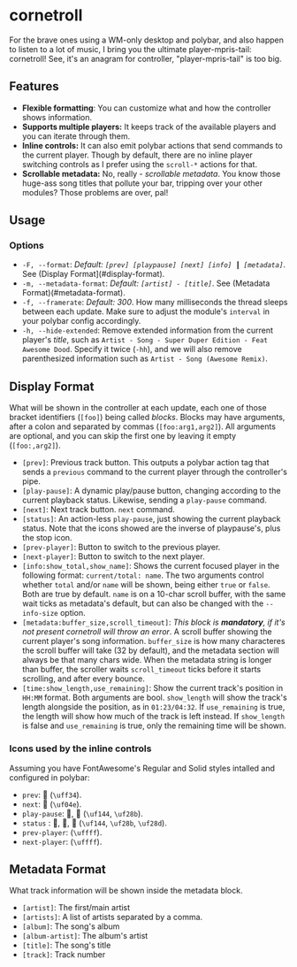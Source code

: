 # cornetroll

For the brave ones using a WM-only desktop and polybar, and also happen to listen to a lot of music, I bring you the ultimate player-mpris-tail: cornetroll! See, it's an anagram for controller, "player-mpris-tail" is too big.

## Features

- **Flexible formatting**: You can customize what and how the controller shows information.
- **Supports multiple players:** It keeps track of the available players and you can iterate through them.
- **Inline controls:** It can also emit polybar actions that send commands to the current player. Though by default, there are no inline player switching controls as I prefer using the `scroll-*` actions for that.
- **Scrollable metadata:** No, really - *scrollable metadata*. You know those huge-ass song titles that pollute your bar, tripping over your other modules? Those problems are over, pal!


## Usage

### Options

- `-F, --format`: *Default: `[prev] [playpause] [next] [info] ┃ [metadata]`*.  See (Display Format](#display-format).
- `-m, --metadata-format`: *Default: `[artist] - [title]`*. See (Metadata Format)(#metadata-format).
- `-f, --framerate`: *Default: 300*. How many milliseconds the thread sleeps between each update. Make sure to adjust the module's `interval` in your polybar config accordingly.
- `-h, --hide-extended`: Remove extended information from the current player's *title*, such as `Artist - Song - Super Duper Edition - Feat Awesome Dood`. Specify it twice (`-hh`), and we will also remove parenthesized information such as `Artist - Song (Awesome Remix)`.

## Display Format

What will be shown in the controller at each update, each one of those bracket identifiers (`[foo]`) being called *blocks*. Blocks may have arguments, after a colon and separated by commas (`[foo:arg1,arg2]`). All arguments are optional, and you can skip the first one by leaving it empty (`[foo:,arg2]`).

- `[prev]`: Previous track button. This outputs a polybar action tag that sends a `previous` command to the current player through the controller's pipe.
- `[play-pause]`: A dynamic play/pause button, changing according to the current playback status. Likewise, sending a `play-pause` command.
- `[next]`: Next track button. `next` command.
- `[status]`: An action-less `play-pause`, just showing the current playback status. Note that the icons showed are the inverse of playpause's, plus the stop icon.
- `[prev-player]`: Button to switch to the previous player.
- `[next-player]`: Button to switch to the next player.
- `[info:show_total,show_name]`: Shows the current focused player in the following format: `current/total: name`. The two arguments control whether `total` and/or `name` will be shown, being either `true` or `false`. Both are true by default. `name` is on a 10-char scroll buffer, with the same wait ticks as metadata's default, but can also be changed with the `--info-size` option.
- `[metadata:buffer_size,scroll_timeout]`: _This block is **mandatory**, if it's not present cornetroll will throw an error_. A scroll buffer showing the current player's song information. `buffer_size` is how many characteres the scroll buffer will take (32 by default), and the metadata section will always be that many chars wide. When the metadata string is longer than buffer, the scroller waits `scroll_timeout` ticks before it starts scrolling, and after every bounce.
- `[time:show_length,use_remaining]`: Show the current track's position in `HH:MM` format. Both arguments are bool. `show_length` will show the track's length alongside the position, as in `01:23/04:32`. If `use_remaining` is true, the length will show how much of the track is left instead. If `show_length` is false and `use_remaining` is true, only the remaining time will be shown.

### Icons used by the inline controls

Assuming you have FontAwesome's Regular and Solid styles intalled and configured in polybar:

- `prev`:  (`\uff34`).
- `next`:  (`\uf04e`).
- `play-pause`: ,  (`\uf144`, `\uf28b`).
- `status` : , ,  (`\uf144`, `\uf28b`, `\uf28d`).
- `prev-player`: (`\uffff`).
- `next-player`: (`\uffff`).

## Metadata Format

What track information will be shown inside the metadata block.

- `[artist]`: The first/main artist
- `[artists]`: A list of artists separated by a comma.
- `[album]`: The song's album
- `[album-artist]`: The album's artist
- `[title]`: The song's title
- `[track]`: Track number
